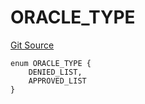 # ORACLE_TYPE
[Git Source](https://github.com/thrackle-io/tron/blob/4674814db01d3b90ed90d394187432e47d662f5c/src/protocol/economic/ruleProcessor/RuleCodeData.sol)


```solidity
enum ORACLE_TYPE {
    DENIED_LIST,
    APPROVED_LIST
}
```

